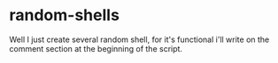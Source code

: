 # random-shells

Well I just create several random shell, for it's functional i'll write on the comment section at the beginning of the script.
